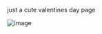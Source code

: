 just a cute valentines day page

![image](https://github.com/user-attachments/assets/05cdabcc-1556-4c24-8678-48c1980ff064)
